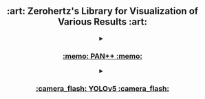<div align=center> <h2> :art: 
Zerohertz's Library for Visualization of Various Results :art: </h2> </div>

<details>
<summary align="center">
<h3 align = "center">
<a href="https://github.com/Zerohertz/PANPP">
    :memo: PAN++ :memo:
</a>
</h3>
</summary>
    
#### Import

```python
import zerohertzPlotLib.PANPP as zpl
```

#### Mean Processing Time

> In

```python
zpl.meanProcessingTime('../PANPP/results/time')
```

#### CLEval Plot

> In

```python
zpl.CLEvalPlot('../PANPP/results/time', 'test')
```

> Out

```python
====================
0 Improved PANPP
1 FPEMs 4 200ep
====================
0,1
Plotting...
||HMean|Precision|Recall|Time|
|:-:|:-:|:-:|:-:|:-:|
|Improved PANPP|97.395 [%]|98.494 [%]|96.321 [%]|120.887 [ms]|
|FPEMs 4 200ep|97.418 [%]|98.705 [%]|96.164 [%]|132.897 [ms]|
|Difference|0.023 [%p]|0.211 [%p]|-0.157 [%p]|12.010 [ms]|
|Percentage|0.023 [%]|0.214 [%]|-0.163 [%]|9.935 [%]|
Saving...
```

||HMean|Precision|Recall|Time|
|:-:|:-:|:-:|:-:|:-:|
|Improved PANPP|97.395 [%]|98.494 [%]|96.321 [%]|120.887 [ms]|
|FPEMs 4 200ep|97.418 [%]|98.705 [%]|96.164 [%]|132.897 [ms]|
|Difference|0.023 [%p]|0.211 [%p]|-0.157 [%p]|12.010 [ms]|
|Percentage|0.023 [%]|0.214 [%]|-0.163 [%]|9.935 [%]|

![Out](https://user-images.githubusercontent.com/42334717/227838021-aaa09808-2592-46e9-bcaa-0cf07d596e5f.png)

#### Print Res

> In

```python
zpl.printRes('../PANPP/outputs/target/Improved_PANPP')
```

> Out

```python
CASE1.jpg
CASE2.jpg
CASE3.jpg
CASE4.jpg
CASE5.jpg
CASE6.jpg
CASE7.jpg
CASE8.jpg
test.jpg
```

#### Diff Res

> In

```python
Ver = ['Improved_PANPP', 'FPEMs_4_200ep']

zpl.diffRes('../PANPP/outputs/target', 'test.jpg', [0, 0, 2000, 2000], Ver, 'test')
```
> Out

![out](https://user-images.githubusercontent.com/42334717/227835637-8bb43564-36ad-45c2-acbc-fc2625a3acfc.png)

</details>

<details>
<summary align="center">
<h3 align = "center">
<a href="https://github.com/Team-BoonMoSa/YOLOv5">
    :camera_flash: YOLOv5 :camera_flash:
</a>
</h3>
</summary>

#### Import
    
```python
import zerohertzPlotLib.YOLOv5 as zpl
```

#### Make Results

> In

```python
zpl.makeResults('test')
```

> Out

```
====================
0 YOLOv5n
1 YOLOv5x_100
2 YOLOv5m
3 YOLOv5x
4 YOLOv5x_500
====================
0,2,4
100%|█████████████████████████████████████████████████████████████| 20/20 [00:19<00:00,  1.02it/s]
```

![test-val-box_loss](https://user-images.githubusercontent.com/42334717/227849086-7301cf56-ad15-440f-b03c-1612f4235357.png)

</details>
